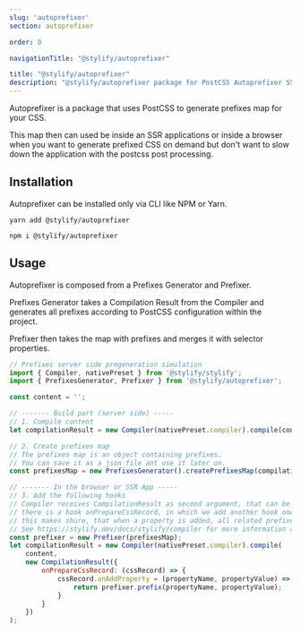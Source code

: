 ```yaml
---
slug: 'autoprefixer'
section: autoprefixer

order: 0

navigationTitle: "@stylify/autoprefixer"

title: "@stylify/autoprefixer"
description: "@stylify/autoprefixer package for PostCSS Autoprefixer SSR integration."
---
```


Autoprefixer is a package that uses PostCSS to generate prefixes map for your CSS.

This map then can used be inside an SSR applications or inside a browser when you want to generate prefixed CSS on demand but don't want to slow down the application with the postcss post processing.


## Installation
Autoprefixer can be installed only via CLI like NPM or Yarn.

```
yarn add @stylify/autoprefixer

npm i @stylify/autoprefixer
```

## Usage
Autoprefixer is composed from a Prefixes Generator and Prefixer.

Prefixes Generator takes a Compilation Result from the Compiler and generates all prefixes according to PostCSS configuration within the project.

Prefixer then takes the map with prefixes and merges it with selector properties.

```js
// Prefixes server side pregeneration simulation
import { Compiler, nativePreset } from '@stylify/stylify';
import { PrefixesGenerator, Prefixer } from '@stylify/autoprefixer';

const content = '';

// ------- Build part (server side) -----
// 1. Compile content
let compilationResult = new Compiler(nativePreset.compiler).compile(content);

// 2. Create prefixes map
// The prefixes map is an object containing prefixes.
// You can save it as a json file ant use it later on.
const prefixesMap = new PrefixesGenerator().createPrefixesMap(compilationResult);

// ------- In the browser or SSR App -----
// 3. Add the following hooks
// Compiler receives CompilationResult as second argument, that can be empty but configured
// there is a hook onPrepareCssRecord, in which we add another hook onAddProperty
// this makes shure, that when a property is added, all related prefixes are added.
// See https://stylify.dev/docs/stylify/compiler for more information about hooks.
const prefixer = new Prefixer(prefixesMap);
let compilationResult = new Compiler(nativePreset.compiler).compile(
	content,
	new CompilationResult({
		onPrepareCssRecord: (cssRecord) => {
			cssRecord.onAddProperty = (propertyName, propertyValue) => {
				return prefixer.prefix(propertyName, propertyValue);
			}
		}
	})
);
```
